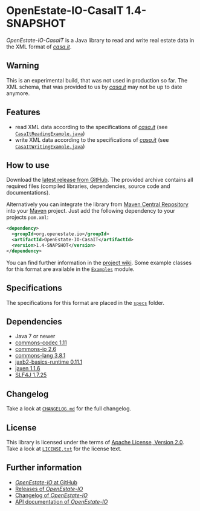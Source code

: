 OpenEstate-IO-CasaIT 1.4-SNAPSHOT
=================================

*OpenEstate-IO-CasaIT* is a Java library to read and write real estate data in
the XML format of [*casa.it*](https://www.casa.it).


Warning
-------

This is an experimental build, that was not used in production so far. The XML
schema, that was provided to us by [*casa.it*](https://www.casa.it) may not be up to
date anymore.


Features
--------

-   read XML data according to the specifications of
    [*casa.it*](https://www.casa.it)
    (see [`CasaItReadingExample.java`](https://github.com/OpenEstate/OpenEstate-IO/blob/develop/Examples/src/main/java/org/openestate/io/examples/CasaItReadingExample.java))
-   write XML data according to the specifications of
    [*casa.it*](https://www.casa.it)
    (see [`CasaItWritingExample.java`](https://github.com/OpenEstate/OpenEstate-IO/blob/develop/Examples/src/main/java/org/openestate/io/examples/CasaItWritingExample.java))


How to use
----------

Download the [latest release from GitHub](https://github.com/OpenEstate/OpenEstate-IO/releases/latest).
The provided archive contains all required files (compiled libraries,
dependencies, source code and documentations).

Alternatively you can integrate the library from
[Maven Central Repository](https://search.maven.org/#search|ga|1|org.openestate.io)
into your [Maven](https://maven.apache.org/) project. Just add the following
dependency to your projects `pom.xml`:

```xml
<dependency>
  <groupId>org.openestate.io</groupId>
  <artifactId>OpenEstate-IO-CasaIT</artifactId>
  <version>1.4-SNAPSHOT</version>
</dependency>
```

You can find further information in the
[project wiki](https://github.com/OpenEstate/OpenEstate-IO/wiki/Usage-CasaIT).
Some example classes for this format are available in the
[`Examples`](https://github.com/OpenEstate/OpenEstate-IO/tree/develop/Examples)
module.


Specifications
--------------

The specifications for this format are placed in the [`specs`](specs) folder.


Dependencies
------------

-   Java 7 or newer
-   [commons-codec 1.11](https://commons.apache.org/proper/commons-codec/)
-   [commons-io 2.6](https://commons.apache.org/proper/commons-io/)
-   [commons-lang 3.8.1](https://commons.apache.org/proper/commons-lang/)
-   [jaxb2-basics-runtime 0.11.1](https://github.com/highsource/jaxb2-basics)
-   [jaxen 1.1.6](https://github.com/jaxen-xpath/jaxen)
-   [SLF4J 1.7.25](https://www.slf4j.org/)


Changelog
---------

Take a look at
[`CHANGELOG.md`](https://github.com/OpenEstate/OpenEstate-IO/blob/develop/CHANGELOG.md)
for the full changelog.


License
-------

This library is licensed under the terms of
[Apache License, Version 2.0](https://www.apache.org/licenses/LICENSE-2.0.html).
Take a look at
[`LICENSE.txt`](https://github.com/OpenEstate/OpenEstate-IO/blob/develop/LICENSE.txt)
for the license text.


Further information
-------------------

-   [*OpenEstate-IO* at GitHub](https://github.com/OpenEstate/OpenEstate-IO)
-   [Releases of *OpenEstate-IO*](https://github.com/OpenEstate/OpenEstate-IO/releases)
-   [Changelog of *OpenEstate-IO*](https://github.com/OpenEstate/OpenEstate-IO/blob/develop/CHANGELOG.md)
-   [API documentation of *OpenEstate-IO*](https://media.openestate.org/apidocs/OpenEstate-IO/)
